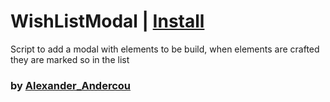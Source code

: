 # WishListModal | [Install](https://raw.githubusercontent.com/InfiniteCraftCommunity/userscripts/master/userscripts/24sandualexandru/WishList/index.user.js)
Script to add a modal with elements to be build, when elements are crafted they are marked so in the list
### by [Alexander_Andercou](https://github.com/24sanduAlexandru)
